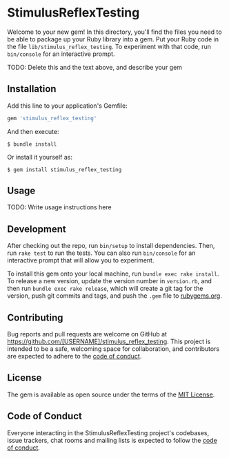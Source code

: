 # StimulusReflexTesting

Welcome to your new gem! In this directory, you'll find the files you need to be able to package up your Ruby library into a gem. Put your Ruby code in the file `lib/stimulus_reflex_testing`. To experiment with that code, run `bin/console` for an interactive prompt.

TODO: Delete this and the text above, and describe your gem

## Installation

Add this line to your application's Gemfile:

```ruby
gem 'stimulus_reflex_testing'
```

And then execute:

    $ bundle install

Or install it yourself as:

    $ gem install stimulus_reflex_testing

## Usage

TODO: Write usage instructions here

## Development

After checking out the repo, run `bin/setup` to install dependencies. Then, run `rake test` to run the tests. You can also run `bin/console` for an interactive prompt that will allow you to experiment.

To install this gem onto your local machine, run `bundle exec rake install`. To release a new version, update the version number in `version.rb`, and then run `bundle exec rake release`, which will create a git tag for the version, push git commits and tags, and push the `.gem` file to [rubygems.org](https://rubygems.org).

## Contributing

Bug reports and pull requests are welcome on GitHub at https://github.com/[USERNAME]/stimulus_reflex_testing. This project is intended to be a safe, welcoming space for collaboration, and contributors are expected to adhere to the [code of conduct](https://github.com/[USERNAME]/stimulus_reflex_testing/blob/master/CODE_OF_CONDUCT.md).


## License

The gem is available as open source under the terms of the [MIT License](https://opensource.org/licenses/MIT).

## Code of Conduct

Everyone interacting in the StimulusReflexTesting project's codebases, issue trackers, chat rooms and mailing lists is expected to follow the [code of conduct](https://github.com/[USERNAME]/stimulus_reflex_testing/blob/master/CODE_OF_CONDUCT.md).
